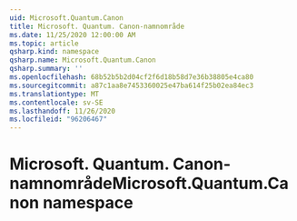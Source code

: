 ```yaml
---
uid: Microsoft.Quantum.Canon
title: Microsoft. Quantum. Canon-namnområde
ms.date: 11/25/2020 12:00:00 AM
ms.topic: article
qsharp.kind: namespace
qsharp.name: Microsoft.Quantum.Canon
qsharp.summary: ''
ms.openlocfilehash: 68b52b5b2d04cf2f6d18b58d7e36b38805e4ca80
ms.sourcegitcommit: a87c1aa8e7453360025e47ba614f25b02ea84ec3
ms.translationtype: MT
ms.contentlocale: sv-SE
ms.lasthandoff: 11/26/2020
ms.locfileid: "96206467"
---
```

# <a name="microsoftquantumcanon-namespace"></a><span data-ttu-id="635e6-102">Microsoft. Quantum. Canon-namnområde</span><span class="sxs-lookup"><span data-stu-id="635e6-102">Microsoft.Quantum.Canon namespace</span></span>



